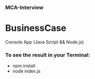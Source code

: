 ### MCA-Interview
# BusinessCase
Console App (Java Script && Node.js)
### To see the result in your Terminal:
- npm install
- node index.js 
